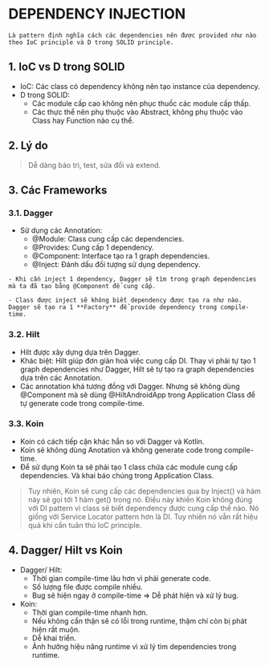 # **DEPENDENCY INJECTION** 

```
Là pattern định nghĩa cách các dependencies nên được provided như nào theo IoC principle và D trong SOLID principle.
```

## **1. IoC vs D trong SOLID**
- IoC: Các class có dependency không nên tạo instance của dependency.
- D trong SOLID:
  - Các module cấp cao không nên phục thuốc các module cấp thấp.
  - Các thực thể nên phụ thuộc vào Abstract, không phụ thuộc vào Class hay Function nào cụ thể.

## **2. Lý do**
> Dễ dàng bảo trì, test, sửa đổi và extend.

## **3. Các Frameworks**
### **3.1. Dagger**
- Sử dụng các Annotation:
  - @Module: Class cung cấp các dependencies.
  - @Provides: Cung cấp 1 dependency.
  - @Component: Interface tạo ra 1 graph dependencies.
  - @Inject: Đánh dấu đối tượng sử dụng dependency.
```
- Khi cần inject 1 dependency, Dagger sẽ tìm trong graph dependencies mà ta đã tạo bằng @Component để cung cấp.

- Class được inject sẽ không biết dependency được tạo ra như nào. Dagger sẽ tạo ra 1 **Factory** để provide dependency trong compile-time.
```
### **3.2. Hilt**
- Hilt được xây dựng dựa trên Dagger.
- Khác biệt: Hilt giúp đơn giản hoá việc cung cấp DI. Thay vì phải tự tạo 1 graph dependencies như Dagger, Hilt sẽ tự tạo ra graph dependencies dựa trên các Annotation.
- Các annotation khá tương đồng với Dagger. Nhưng sẽ không dùng @Component mà sẽ dùng @HiltAndroidApp trong Application Class để tự generate code trong compile-time.

### **3.3. Koin**
- Koin có cách tiếp cận khác hẳn so với Dagger và Kotlin.
- Koin sẽ không dùng Anotation và không generate code trong compile-time.
- Để sử dụng Koin ta sẽ phải tạo 1 class chứa các module cung cấp dependencies. Và khai báo chúng trong Application Class.
> Tuy nhiên, Koin sẽ cung cấp các dependencies qua by Inject() và hàm này sẽ gọi tới 1 hàm get() trong nó. Điều này khiến Koin không đúng với DI pattern vì class sẽ biết dependency được cung cấp thế nào. Nó giống với Service Locator pattern hơn là DI. Tuy nhiên nó vẫn rất hiệu quả khi cần tuân thủ IoC principle.

## **4. Dagger/ Hilt vs Koin**
- Dagger/ Hilt: 
  - Thời gian compile-time lâu hơn vì phải generate code.
  - Số lượng file được compile nhiều.
  - Bug sẽ hiện ngay ở compile-time => Dễ phát hiện và xử lý bug.
- Koin:
  - Thời gian compile-time nhanh hơn.
  - Nếu không cẩn thận sẽ có lỗi trong runtime, thậm chí còn bị phát hiện rất muộn.
  - Dễ khai triển.
  - Ảnh hưởng hiệu năng runtime vì xử lý tìm dependencies trong runtime.
